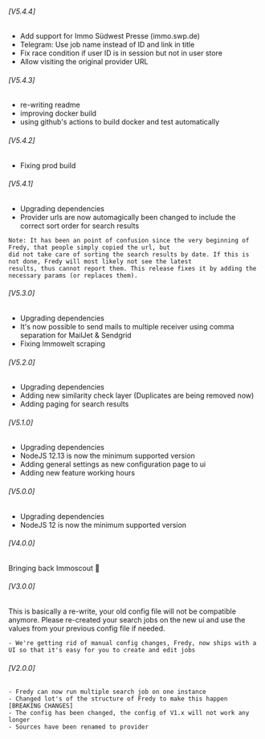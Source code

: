 ###### [V5.4.4]
- Add support for Immo Südwest Presse (immo.swp.de)
- Telegram: Use job name instead of ID and link in title
- Fix race condition if user ID is in session but not in user store
- Allow visiting the original provider URL

###### [V5.4.3]
- re-writing readme
- improving docker build
- using github's actions to build docker and test automatically

###### [V5.4.2]
- Fixing prod build

###### [V5.4.1]
- Upgrading dependencies
- Provider urls are now automagically been changed to include the correct sort order for search results

```
Note: It has been an point of confusion since the very beginning of Fredy, that people simply copied the url, but
did not take care of sorting the search results by date. If this is not done, Fredy will most likely not see the latest
results, thus cannot report them. This release fixes it by adding the necessary params (or replaces them).
```

###### [V5.3.0]
- Upgrading dependencies
- It's now possible to send mails to multiple receiver using comma separation for MailJet & Sendgrid
- Fixing Immowelt scraping

###### [V5.2.0]
- Upgrading dependencies
- Adding new similarity check layer (Duplicates are being removed now)
- Adding paging for search results

###### [V5.1.0]
- Upgrading dependencies
- NodeJS 12.13 is now the minimum supported version
- Adding general settings as new configuration page to ui
- Adding new feature working hours

###### [V5.0.0]
- Upgrading dependencies
- NodeJS 12 is now the minimum supported version

###### [V4.0.0]
Bringing back Immoscout :tada:

###### [V3.0.0]
This is basically a re-write, your old config file will not be compatible anymore. Please re-created your search jobs
on the new ui and use the values from your previous config file if needed.
```
- We're getting rid of manual config changes, Fredy, now ships with a UI so that it's easy for you to create and edit jobs
```

###### [V2.0.0]
```
- Fredy can now run multiple search job on one instance
- Changed lot's of the structure of Fredy to make this happen
[BREAKING CHANGES]
- The config has been changed, the config of V1.x will not work any longer
- Sources have been renamed to provider
```
